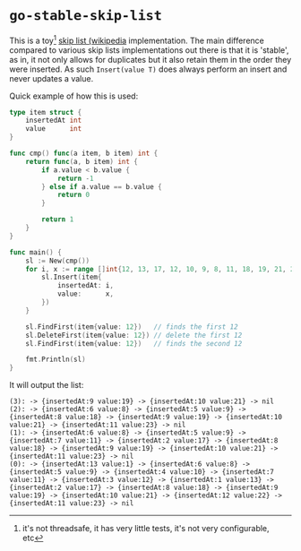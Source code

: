 # `go-stable-skip-list`

This is a toy[^1] [skip list (wikipedia](https://en.wikipedia.org/wiki/Skip_list) implementation. The main difference
compared to various skip lists implementations out there is that it is 'stable', as in, it not only allows for
duplicates but it also retain them in the order they were inserted. As such `Insert(value T)` does always perform an
insert and never updates a value.

Quick example of how this is used:

```go
type item struct {
	insertedAt int
	value      int
}

func cmp() func(a item, b item) int {
	return func(a, b item) int {
		if a.value < b.value {
			return -1
		} else if a.value == b.value {
			return 0
		}

		return 1
	}
}

func main() {
	sl := New(cmp())
	for i, x := range []int{12, 13, 17, 12, 10, 9, 8, 11, 18, 19, 21, 23, 22, 1} {
		sl.Insert(item{
			insertedAt: i,
			value:      x,
		})
	}

	sl.FindFirst(item{value: 12})   // finds the first 12
	sl.DeleteFirst(item{value: 12}) // delete the first 12
	sl.FindFirst(item{value: 12})   // finds the second 12

	fmt.Println(sl)
}
```

It will output the list:

```
(3): -> {insertedAt:9 value:19} -> {insertedAt:10 value:21} -> nil
(2): -> {insertedAt:6 value:8} -> {insertedAt:5 value:9} -> {insertedAt:8 value:18} -> {insertedAt:9 value:19} -> {insertedAt:10 value:21} -> {insertedAt:11 value:23} -> nil
(1): -> {insertedAt:6 value:8} -> {insertedAt:5 value:9} -> {insertedAt:7 value:11} -> {insertedAt:2 value:17} -> {insertedAt:8 value:18} -> {insertedAt:9 value:19} -> {insertedAt:10 value:21} -> {insertedAt:11 value:23} -> nil
(0): -> {insertedAt:13 value:1} -> {insertedAt:6 value:8} -> {insertedAt:5 value:9} -> {insertedAt:4 value:10} -> {insertedAt:7 value:11} -> {insertedAt:3 value:12} -> {insertedAt:1 value:13} -> {insertedAt:2 value:17} -> {insertedAt:8 value:18} -> {insertedAt:9 value:19} -> {insertedAt:10 value:21} -> {insertedAt:12 value:22} -> {insertedAt:11 value:23} -> nil
```


[^1]: it's not threadsafe, it has very little tests, it's not very configurable, etc
